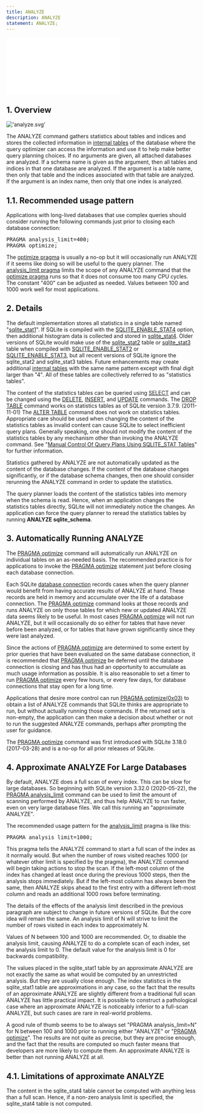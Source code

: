 ```yaml
---
title: ANALYZE
description: ANALYZE
statement: ANALYZE;
---
```

!['script.js'](/public/docs/sqlite/script.js)





<h2 id="overview"><span>1. </span>Overview</h2>

!['analyze.svg'](/public/docs/sqlite/_svg/analyze.svg)


<p> The ANALYZE command gathers statistics about tables and
indices and stores the collected information
in <a href="https://www.sqlite.org/fileformat2.html#intschema" target="_blank">internal tables</a> of the database where the query optimizer can
access the information and use it to help make better query planning choices.
If no arguments are given, all attached databases are
analyzed. If a schema name is given as the argument, then all tables
and indices in that one database are analyzed. 
If the argument is a table name, then only that table and the
indices associated with that table are analyzed. If the argument
is an index name, then only that one index is analyzed.</p>

<a name="req"></a>

<h2 id="recommended_usage_pattern"><span>1.1. </span>Recommended usage pattern</h2>

<p>Applications with long-lived databases that use complex
queries should consider running the following commands just prior
to closing each database connection:

</p><div class="codeblock"><pre>PRAGMA analysis_limit=400;
PRAGMA optimize;
</pre></div>

<p>The <a href="https://www.sqlite.org/pragma.html#pragma_optimize" target="_blank">optimize pragma</a> is usually a no-op but it will occasionally
run ANALYZE if it seems like doing so will be useful to the query planner.
The <a href="https://www.sqlite.org/pragma.html#pragma_analysis_limit" target="_blank">analysis_limit pragma</a> limits the scope of any ANALYZE command that
the <a href="https://www.sqlite.org/pragma.html#pragma_optimize" target="_blank">optimize pragma</a> runs so that it does not consume too many CPU cycles.
The constant "400" can be adjusted as needed. Values between 100 and
1000 work well for most applications.

</p><h2 id="details"><span>2. </span>Details</h2>

<p> The default implementation stores all statistics in a single
table named "<a href="https://www.sqlite.org/fileformat2.html#stat1tab" target="_blank">sqlite_stat1</a>". 
 If SQLite is compiled with the
<a href="https://www.sqlite.org/compile.html#enable_stat4" target="_blank">SQLITE_ENABLE_STAT4</a> option, then additional histogram data is
collected and stored in <a href="https://www.sqlite.org/fileformat2.html#stat4tab" target="_blank">sqlite_stat4</a>.
Older versions of SQLite would make use of the <a href="https://www.sqlite.org/fileformat2.html#stat2tab" target="_blank">sqlite_stat2</a> table
or <a href="https://www.sqlite.org/fileformat2.html#stat3tab" target="_blank">sqlite_stat3</a> table
when compiled with <a href="https://www.sqlite.org/compile.html#enable_stat2" target="_blank">SQLITE_ENABLE_STAT2</a> or <a href="https://www.sqlite.org/compile.html#enable_stat3" target="_blank">SQLITE_ENABLE_STAT3</a>,
but all recent versions of
SQLite ignore the sqlite_stat2 and sqlite_stat3 tables.
Future enhancements may create
additional <a href="https://www.sqlite.org/fileformat2.html#intschema" target="_blank">internal tables</a> with the same name pattern except with
final digit larger than "4".
All of these tables are collectively referred to as "statistics tables".
</p>

<p> The content of the statistics tables can be queried using <a href="lang_select">SELECT</a>
and can be changed using the <a href="lang_delete">DELETE</a>, <a href="lang_insert">INSERT</a>, and <a href="lang_update">UPDATE</a> commands.
The <a href="lang_droptable">DROP TABLE</a> command works on statistics tables
as of SQLite version 3.7.9. (2011-11-01)
The <a href="lang_altertable">ALTER TABLE</a> command does not work on statistics tables.
Appropriate care should be used when changing the content of the statistics
tables as invalid content can cause SQLite to select inefficient
query plans. Generally speaking, one should not modify the content of
the statistics tables by any mechanism other than invoking the
ANALYZE command. 
See "<a href="https://www.sqlite.org/optoverview.html#manctrl" target="_blank">Manual Control Of Query Plans Using SQLITE_STAT Tables</a>" for
further information.</p>

<p> Statistics gathered by ANALYZE are not automatically updated as
the content of the database changes. If the content of the database
changes significantly, or if the database schema changes, then one should
consider rerunning the ANALYZE command in order to update the statistics.</p>

<p> The query planner loads the content of the statistics tables
into memory when the schema is read. Hence, when an application
changes the statistics tables directly, SQLite will not immediately
notice the changes. An application
can force the query planner to reread the statistics tables by running
<b>ANALYZE sqlite_schema</b>. </p>

<a name="autoanalyze"></a>

<h2 id="automatically_running_analyze"><span>3. </span>Automatically Running ANALYZE</h2>

<p>The <a href="https://www.sqlite.org/pragma.html#pragma_optimize" target="_blank">PRAGMA optimize</a> command will automatically run ANALYZE on individual
tables on an as-needed basis. The recommended practice is for applications
to invoke the <a href="https://www.sqlite.org/pragma.html#pragma_optimize" target="_blank">PRAGMA optimize</a> statement just before closing each database
connection.</p>

<p>Each SQLite <a href="https://www.sqlite.org/c3ref/sqlite3.html" target="_blank">database connection</a> records cases when the query planner would
benefit from having accurate results of ANALYZE at hand. These records
are held in memory and accumulate over the life of a database connection.
The <a href="https://www.sqlite.org/pragma.html#pragma_optimize" target="_blank">PRAGMA optimize</a> command looks at those records and runs ANALYZE on only
those tables for which new or updated ANALYZE data seems likely to be useful.
In most cases <a href="https://www.sqlite.org/pragma.html#pragma_optimize" target="_blank">PRAGMA optimize</a> will not run ANALYZE, but it will occasionally
do so either for tables that have never before been analyzed, or for tables
that have grown significantly since they were last analyzed.</p>

<p>Since the actions of <a href="https://www.sqlite.org/pragma.html#pragma_optimize" target="_blank">PRAGMA optimize</a> are determined to some extent by
prior queries that have been evaluated on the same database connection, it
is recommended that <a href="https://www.sqlite.org/pragma.html#pragma_optimize" target="_blank">PRAGMA optimize</a> be deferred until the database connection
is closing and has thus had an opportunity to accumulate as much usage information
as possible. It is also reasonable to set a timer to run <a href="https://www.sqlite.org/pragma.html#pragma_optimize" target="_blank">PRAGMA optimize</a>
every few hours, or every few days, for database connections that stay open
for a long time.</p>

<p>Applications that desire more control can run <a href="https://www.sqlite.org/pragma.html#pragma_optimize" target="_blank">PRAGMA optimize(0x03)</a> to 
obtain a list of ANALYZE commands that SQLite thinks are appropriate to run,
but without actually running those commands. If the returned set is 
non-empty, the application can then make a decision about whether or not
to run the suggested ANALYZE commands, perhaps after prompting the user
for guidance.</p>

<p>The <a href="https://www.sqlite.org/pragma.html#pragma_optimize" target="_blank">PRAGMA optimize</a> command was first introduced with 
SQLite 3.18.0 (2017-03-28) and is a no-op for all prior releases
of SQLite.</p>

<a name="approx"></a>

<h2 id="approximate_analyze_for_large_databases"><span>4. </span>Approximate ANALYZE For Large Databases</h2>

<p>By default, ANALYZE does a full scan of every index. This can be slow for
large databases. So beginning with SQLite version 3.32.0 (2020-05-22), the
<a href="https://www.sqlite.org/pragma.html#pragma_analysis_limit" target="_blank">PRAGMA analysis_limit</a> command can be used to limit the amount of
scanning performed by ANALYZE, and thus help ANALYZE to run faster,
even on very large database files. We call this running an
"approximate ANALYZE".

</p><p>The recommended usage pattern for the <a href="https://www.sqlite.org/pragma.html#pragma_analysis_limit" target="_blank">analysis_limit</a> pragma is
like this:

</p><div class="codeblock"><pre>PRAGMA analysis_limit=1000;
</pre></div>

<p>This pragma tells the ANALYZE command to start a full scan
of the index as it normally would. But when the number of rows visited
reaches 1000 (or whatever other limit is specified by the pragma), the
ANALYZE command will begin taking actions to stop the scan. If
the left-most column of the index has changed at least once during the
previous 1000 steps, then the analysis stops immediately. But if the
left-most column has always been the same, then ANALYZE skips ahead to
the first entry with a different left-most column and reads an additional
1000 rows before terminating.

</p><p>The details of the effects of the analysis limit described in the previous
paragraph are subject to change in future versions of SQLite. But the
core idea will remain the same. An analysis limit of N will strive to
limit the number of rows visited in each index to approximately N.

</p><p>Values of N between 100 and 1000 are recommended.
Or, to disable the analysis limit, causing ANALYZE to do a
complete scan of each index, set the analysis limit to 0. The default
value for the analysis limit is 0 for backwards compatibility.

</p><p>The values placed in the sqlite_stat1 table by an approximate ANALYZE
are not exactly the same as what would be computed by an unrestricted 
analysis. But they are usually close enough. The index statistics in
the sqlite_stat1 table are approximations in any case, so the fact that
the results of an approximate ANALYZE are slightly different from
a traditional full scan ANALYZE has little practical impact. It is
possible to construct a pathological case where an approximate ANALYZE
is noticeably inferior to a full-scan ANALYZE, but such cases are rare in
real-world problems.

</p><p>A good rule of thumb seems to be to always set "PRAGMA analysis_limit=N"
for N between 100 and 1000 prior to running either "ANALYZE" or
"<a href="https://www.sqlite.org/pragma.html#pragma_optimize" target="_blank">PRAGMA optimize</a>". The results are not quite as precise, but they
are precise enough, and the fact that the results are computed so much
faster means that developers are more likely to compute them. An
approximate ANALYZE is better than not running ANALYZE at all.

</p><h2 id="limitations_of_approximate_analyze"><span>4.1. </span>Limitations of approximate ANALYZE</h2>

<p>The content in the sqlite_stat4 table cannot be computed with
anything less than a full scan. Hence, if a non-zero analysis limit
is specified, the sqlite_stat4 table is not computed.
</p>

